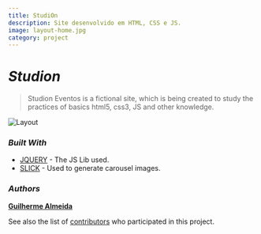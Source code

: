 ```yaml
---
title: StudiOn
description: Site desenvolvido em HTML, CSS e JS.
image: layout-home.jpg
category: project
---
```


# *__Studion__*

> Studion Eventos is a fictional site, which is being created to study the practices of basics html5, css3, JS and other knowledge.
 
![Layout](assets/images/layout-home.jpg)

### __*Built With*__

* [JQUERY](http://jquery.com/) - The JS Lib used.
* [SLICK](http://kenwheeler.github.io/slick/) - Used to generate carousel images.

### __*Authors*__

[**Guilherme Almeida**](https://guisalmeida.com)

See also the list of [contributors](https://github.com/GuiSAlmeida/studion/contributors) who participated in this project.
